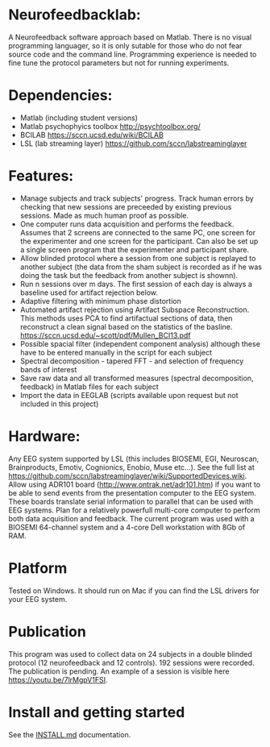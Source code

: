# Neurofeedbacklab:

A Neurofeedback software approach based on Matlab. There is no visual programming languager, so it is only sutable for those who do not fear source code and the command line. Programming experience is needed to fine tune the protocol parameters but not for running experiments.

# Dependencies:

- Matlab (including student versions)
- Matlab psychophyics toolbox http://psychtoolbox.org/
- BCILAB https://sccn.ucsd.edu/wiki/BCILAB
- LSL (lab streaming layer) https://github.com/sccn/labstreaminglayer

# Features:

- Manage subjects and track subjects' progress. Track human errors by checking that new sessions are preceeded by existing previous sessions. Made as much human proof as possible.
- One computer runs data acquisition and performs the feedback. Assumes that 2 screens are connected to the same PC, one screen for the experimenter and one screen for the participant. Can also be set up a single screen program that the experimenter and participant share.
- Allow blinded protocol where a session from one subject is replayed to another subject (the data from the sham subject is recorded as if he was doing the task but the feedback from another subject is shownn).
- Run n sessions over m days. The first session of each day is always a baseline used for artifact rejection below.
- Adaptive filtering with minimum phase distortion
- Automated artifact rejection using Artifact Subspace Reconstruction. This methods uses PCA to find artifactual sections of data, then reconstruct a clean signal based on the statistics of the basline. https://sccn.ucsd.edu/~scott/pdf/Mullen_BCI13.pdf
- Possible spacial filter (independent component analysis) although these have to be entered manually in the script for each subject
- Spectral decomposition - tapered FFT - and selection of frequency bands of interest
- Save raw data and all transformed measures (spectral decomposition, feedback) in Matlab files for each subject
- Import the data in EEGLAB (scripts available upon request but not included in this project)

# Hardware:

Any EEG system supported by LSL (this includes BIOSEMI, EGI, Neuroscan, Brainproducts, Emotiv, Cognionics, Enobio, Muse etc...). See the full list at https://github.com/sccn/labstreaminglayer/wiki/SupportedDevices.wiki. Allow using ADR101 board (http://www.ontrak.net/adr101.htm) if you want to be able to send events from the presentation computer to the EEG system. These boards translate serial information to parallel that can be used with EEG systems. Plan for a relatively powerfull multi-core computer to perform both data acquisition and feedback. The current program was used with a BIOSEMI 64-channel system and a 4-core Dell workstation with 8Gb of RAM.

# Platform

Tested on Windows. It should run on Mac if you can find the LSL drivers for your EEG system.

# Publication

This program was used to collect data on 24 subjects in a double blinded protocol (12 neurofeedback and 12 controls). 192 sessions were recorded. The publication is pending. An example of a session is visible here https://youtu.be/7lrMgpV1FSI.

# Install and getting started

See the [INSTALL.md](INSTALL.md) documentation.
